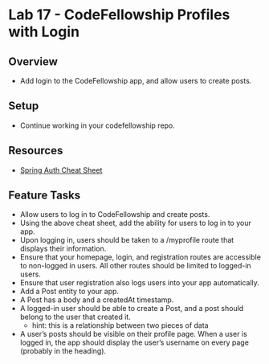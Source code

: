 # Lab 17 - CodeFellowship Profiles with Login

## Overview
* Add login to the CodeFellowship app, and allow users to create posts.

## Setup
* Continue working in your codefellowship repo.

## Resources
* [Spring Auth Cheat Sheet](https://github.com/codefellows/seattle-java-401d2/blob/master/SpringAuthCheatSheet.md)

## Feature Tasks
* Allow users to log in to CodeFellowship and create posts.
* Using the above cheat sheet, add the ability for users to log in to your app.
* Upon logging in, users should be taken to a /myprofile route that displays their information.
* Ensure that your homepage, login, and registration routes are accessible to non-logged in users. All other routes should be limited to logged-in users.
* Ensure that user registration also logs users into your app automatically.
* Add a Post entity to your app.
* A Post has a body and a createdAt timestamp.
* A logged-in user should be able to create a Post, and a post should belong to the user that created it.
  - hint: this is a relationship between two pieces of data
* A user’s posts should be visible on their profile page.
When a user is logged in, the app should display the user’s username on every page (probably in the heading).
